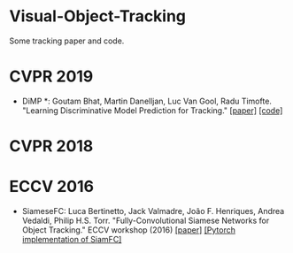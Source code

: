 # Visual-Object-Tracking
Some tracking paper and code.

# CVPR 2019
* DiMP *: Goutam Bhat, Martin Danelljan, Luc Van Gool, Radu Timofte.
"Learning Discriminative Model Prediction for Tracking."  [[paper]](https://arxiv.org/pdf/1904.07220.pdf)  [[code]](https://github.com/visionml/pytracking)   


# CVPR 2018



# ECCV 2016
* SiameseFC: Luca Bertinetto, Jack Valmadre, João F. Henriques, Andrea Vedaldi, Philip H.S. Torr. "Fully-Convolutional Siamese Networks for Object Tracking." ECCV workshop (2016)   [[paper]](https://arxiv.org/pdf/1606.09549.pdf)   [[Pytorch implementation of SiamFC]](https://github.com/StrangerZhang/SiamFC-PyTorch)
